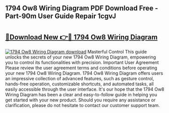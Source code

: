 ## 1794 Ow8 Wiring Diagram PDF Download Free - Part-90m User Guide Repair 1cgvJ

# <h2><a href="http://dflnq2w.blite.top/?on=1794+Ow8+Wiring+Diagram">🔗Download New 👉🔴 1794 Ow8 Wiring Diagram</a></h2>

[![1794 Ow8 Wiring Diagram download](https://i.imgur.com/lujVjoI.png)](http://dflnq2w.blite.top/?on=1794+Ow8+Wiring+Diagram)
Masterful Control This guide unlocks the secrets of your new 1794 Ow8 Wiring Diagram, empowering you to control its functionalities with precision. Important User Agreement Please review the user agreement terms and conditions before operating your new 1794 Ow8 Wiring Diagram. 1794 Ow8 Wiring Diagram offers users an impressive collection of advanced features, such as gesture control, hands-free operation, customizable shortcuts, and automated tasks, all easily accessible through the user interface. It's our hope that the 1794 Ow8 Wiring Diagram has been a clear and easy-to-follow guide in helping you get started with your new product. Should you require any assistance or clarification, please do not hesitate to contact our customer support team.
